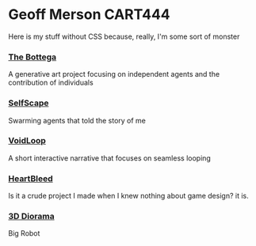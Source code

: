    <h1>Geoff Merson CART444</h1>
   <p>
     Here is my stuff without CSS because, really, I'm some sort of monster
   </p>
   <h3>
       <a href="/Bottega/">The Bottega</a>
    </h3>
    <p>
      A generative art project focusing on independent agents and the contribution of individuals
   </p>
   <h3>
       <a href="/SelfScape/">SelfScape</a>
    </h3>
    <p>
      Swarming agents that told the story of me
   </p>
   <h3>
       <a href="/Loop/">VoidLoop</a>
    </h3>
    <p>
      A short interactive narrative that focuses on seamless looping
   </p>
   <h3>
       <a href="/HeartBleed/">HeartBleed</a>
    </h3>
    <p>
      Is it a crude project I made when I knew nothing about game design? it is.
   </p>
   <h3>
       <a href="/3D/">3D Diorama</a>
    </h3>
    <p>
      Big Robot
   </p>
